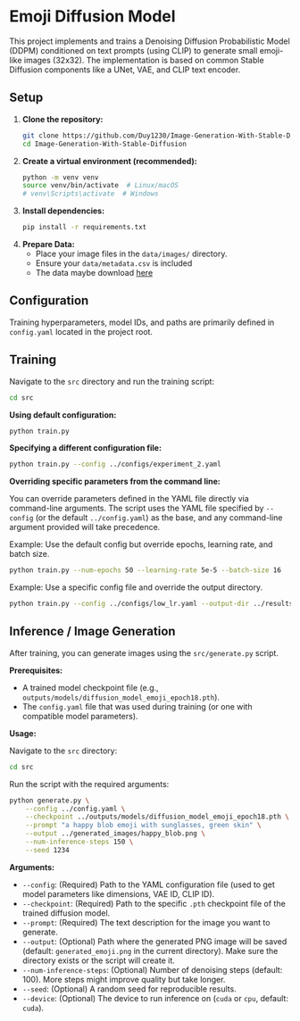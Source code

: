 # Emoji Diffusion Model

This project implements and trains a Denoising Diffusion Probabilistic Model (DDPM) conditioned on text prompts (using CLIP) to generate small emoji-like images (32x32). The implementation is based on common Stable Diffusion components like a UNet, VAE, and CLIP text encoder.

## Setup

1.  **Clone the repository:**
    ```bash
    git clone https://github.com/Duy1230/Image-Generation-With-Stable-Diffusion.git
    cd Image-Generation-With-Stable-Diffusion 
    ```
2.  **Create a virtual environment (recommended):**
    ```bash
    python -m venv venv
    source venv/bin/activate  # Linux/macOS
    # venv\Scripts\activate  # Windows
    ```
3.  **Install dependencies:**
    ```bash
    pip install -r requirements.txt
    ```
4.  **Prepare Data:**
    - Place your image files in the `data/images/` directory.
    - Ensure your `data/metadata.csv` is included
    - The data maybe download [here](https://drive.google.com/file/d/15Z_F4Dwgb3NLqEGnVMUEJqyxXgW7Gx-h/view)

## Configuration

Training hyperparameters, model IDs, and paths are primarily defined in `config.yaml` located in the project root.

## Training

Navigate to the `src` directory and run the training script:

```bash
cd src
```

**Using default configuration:**

```bash
python train.py
```

**Specifying a different configuration file:**

```bash
python train.py --config ../configs/experiment_2.yaml
```

**Overriding specific parameters from the command line:**

You can override parameters defined in the YAML file directly via command-line arguments. The script uses the YAML file specified by `--config` (or the default `../config.yaml`) as the base, and any command-line argument provided will take precedence.

Example: Use the default config but override epochs, learning rate, and batch size.

```bash
python train.py --num-epochs 50 --learning-rate 5e-5 --batch-size 16
```

Example: Use a specific config file and override the output directory.

```bash
python train.py --config ../configs/low_lr.yaml --output-dir ../results/low_lr_run
```

## Inference / Image Generation

After training, you can generate images using the `src/generate.py` script.

**Prerequisites:**

- A trained model checkpoint file (e.g., `outputs/models/diffusion_model_emoji_epoch18.pth`).
- The `config.yaml` file that was used during training (or one with compatible model parameters).

**Usage:**

Navigate to the `src` directory:

```bash
cd src
```

Run the script with the required arguments:

```bash
python generate.py \
    --config ../config.yaml \
    --checkpoint ../outputs/models/diffusion_model_emoji_epoch18.pth \
    --prompt "a happy blob emoji with sunglasses, green skin" \
    --output ../generated_images/happy_blob.png \
    --num-inference-steps 150 \
    --seed 1234
```

**Arguments:**

- `--config`: (Required) Path to the YAML configuration file (used to get model parameters like dimensions, VAE ID, CLIP ID).
- `--checkpoint`: (Required) Path to the specific `.pth` checkpoint file of the trained diffusion model.
- `--prompt`: (Required) The text description for the image you want to generate.
- `--output`: (Optional) Path where the generated PNG image will be saved (default: `generated_emoji.png` in the current directory). Make sure the directory exists or the script will create it.
- `--num-inference-steps`: (Optional) Number of denoising steps (default: 100). More steps might improve quality but take longer.
- `--seed`: (Optional) A random seed for reproducible results.
- `--device`: (Optional) The device to run inference on (`cuda` or `cpu`, default: `cuda`).

```

```
